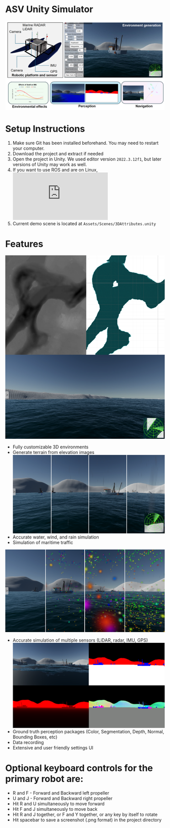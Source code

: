 # ASV Unity Simulator

![Statue of Liberty](docs/CatabotHeroShot.png)

# Setup Instructions

1. Make sure Git has been installed beforehand. You may need to restart your computer.
2. Download the project and extract if needed
3. Open the project in Unity. We used editor version `2022.3.12f1`, but later versions of Unity may work as well.
4. If you want to use ROS and are on Linux, ![install the Unity ROS packages](https://github.com/Unity-Technologies/Unity-Robotics-Hub/blob/main/tutorials/ros_unity_integration/setup.md)
5. Current demo scene is located at `Assets/Scenes/3DAttributes.unity`

# Features
![Generate terrain from elevation images](docs/TerrainGenerationTrioPictures.png)
* Fully customizable 3D environments
* Generate terrain from elevation images
![Rain intensities](docs/RainMultiIntensity3.png)
* Accurate water, wind, and rain simulation
* Simulation of maritime traffic

![Lidar Radar Minimap](docs/RainLidarMultiIntensity.png)
* Accurate simulation of multiple sensors (LiDAR, radar, IMU, GPS)
![Perception examples](docs/PerceptionCombo.png)
* Ground truth perception packages (Color, Segmentation, Depth, Normal, Bounding Boxes, etc)
* Data recording
* Extensive and user friendly settings UI

# Optional keyboard controls for the primary robot are:
* R and F - Forward and Backward left propeller
* U and J - Forward and Backward right propeller
* Hit R and U simultaneously to move forward
* Hit F and J simultaneously to move back
* Hit R and J together, or F and Y together, or any key by itself to rotate
* Hit spacebar to save a screenshot (.png format) in the project directory
